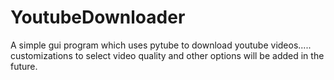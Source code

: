 # YoutubeDownloader
A simple gui program which uses pytube to download youtube videos..... customizations to select video quality and other options will be added in the future.
